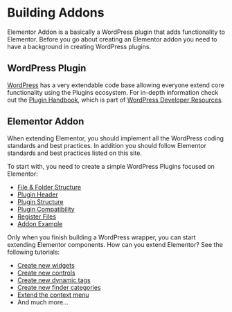 # Building Addons

Elementor Addon is a basically a WordPress plugin that adds functionality to Elementor. Before you go about creating an Elementor addon you need to have a background in creating WordPress plugins.

## WordPress Plugin

[WordPress](https://wordpress.org/) has a very extendable code base allowing everyone extend core functionality using the Plugins ecosystem. For in-depth information check out the [Plugin Handbook](https://developer.wordpress.org/plugins/), which is part of [WordPress Developer Resources](https://developer.wordpress.org/).

## Elementor Addon

When extending Elementor, you should implement all the WordPress coding standards and best practices. In addition you should follow Elementor standards and best practices listed on this site.

To start with, you need to create a simple WordPress Plugins focused on Elementor:

* [File & Folder Structure](./file-folder-structure)
* [Plugin Header](./plugin-header)
* [Plugin Structure](./plugin-structure)
* [Plugin Compatibility](./plugin-compatibility)
* [Register Files](./register-files)
* [Addon Example](./addon-example)

Only when you finish building a WordPress wrapper, you can start extending Elementor components. How can you extend Elementor? See the following tutorials:

* [Create new widgets](/widgets/)
* [Create new controls](/controls/)
* [Create new dynamic tags](/dynamic-tags/)
* [Create new finder categories](/finder/)
* [Extend the context menu](/context-menu/)
* And much more...
